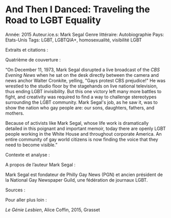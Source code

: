 # And Then I Danced: Traveling the Road to LGBT Equality

Année: 2015
Auteur.ice.s: Mark Segal
Genre littéraire: Autobiographie
Pays: Etats-Unis
Tags: LGBT, LGBTQIA+, homosexualité, visibilité LGBT

Extraits et citations :

Quatrième de couverture :

“On December 11, 1973, Mark Segal disrupted a live broadcast of the *CBS Evening News* when he sat on the desk directly between the camera and news anchor Walter Cronkite, yelling, "Gays protest CBS prejudice!" He was wrestled to the studio floor by the stagehands on live national television, thus ending LGBT invisibility. But this one victory left many more battles to fight, and creativity was required to find a way to challenge stereotypes surrounding the LGBT community. Mark Segal's job, as he saw it, was to show the nation who gay people are: our sons, daughters, fathers, and mothers.

Because of activists like Mark Segal, whose life work is dramatically detailed in this poignant and important memoir, today there are openly LGBT people working in the White House and throughout corporate America. An entire community of gay world citizens is now finding the voice that they need to become visible.”

Contexte et analyse :

A propos de l’auteur Mark Segal :

Mark Segal est fondateur de Philly Gay News (PGN) et ancien président de la National Gay Newspaper Guild, une fédération de journaux LGBT. 

 
Sources :

Pour aller plus loin :

*Le Génie Lesbien*, Alice Coffin, 2015, Grasset